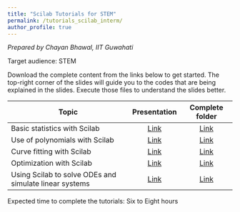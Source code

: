 ```yaml
---
title: "Scilab Tutorials for STEM"
permalink: /tutorials_scilab_interm/
author_profile: true
---
```

*Prepared by Chayan Bhawal, IIT Guwahati*

Target audience:  STEM


Download the complete content from the links below to get started. The top-right corner 
of the slides will guide you to the codes that are being explained in the slides. Execute those 
files to understand the slides better. 

<table>
<thead>
  <tr>
    	<th>Topic</th>
	<th><center>Presentation</center></th>
    <th><center>Complete folder</center></th>
  </tr>
</thead>
<tbody>
<tr>
<td>Basic statistics with Scilab</td>
<td><center><a href="https://drive.google.com/file/d/1Mr5wHY1cXi6R7IoS0NP2uxcROJKUf0Z5/view?usp=sharing">Link</a></center></td>
<td><center><a href="https://drive.google.com/drive/folders/1Loy5IezJINuoa_wd8vDtvi43xkTBmvxx?usp=sharing">Link</a></center></td>
</tr>
<tr>
<td>Use of polynomials with Scilab</td>
<td><center><a href="https://drive.google.com/file/d/1P7YKPO5C9DZY0I9buSUfzjPiUsHhab0i/view?usp=sharing">Link</a></center></td>
<td><center><a href="https://drive.google.com/drive/folders/1Loy5IezJINuoa_wd8vDtvi43xkTBmvxx?usp=sharing">Link</a></center></td>
</tr>
<tr>
<td>Curve fitting with Scilab</td>
<td><center><a href="https://drive.google.com/file/d/1ofL6w9gWWaUDyByZoQMYdh-W3e-SfLLi/view?usp=sharing">Link</a></center></td>
<td><center><a href="https://drive.google.com/drive/folders/1EN5B4QOele0jwLp1GSfFD4BUeN-_ggzB?usp=sharing">Link</a></center></td>
</tr>
<tr>
<td>Optimization with Scilab</td>
<td><center><a href="https://drive.google.com/file/d/1N5GRKXt6Z-PzSzxEtWZhMSl_FbX-9N8N/view?usp=sharing">Link</a></center></td>
<td><center><a href="https://drive.google.com/drive/folders/1zCgviQP8WV0b4LsYPSFTOrm_20E1mQys?usp=sharing">Link</a></center></td>
</tr>
<tr>
<td>Using Scilab to solve ODEs and simulate linear systems</td>
<td><center><a href="https://drive.google.com/file/d/1Qifol1sjmeFU3g7K8eoJjKn72BJ9LiH-/view?usp=sharing">Link</a></center></td>
<td><center><a href="https://drive.google.com/drive/folders/1aNLdbnOfkolg0RqM67faN6KHhd9uAYN3?usp=sharing">Link</a></center></td>
</tr>
</tbody>
</table>

Expected time to complete the tutorials: Six to Eight hours


